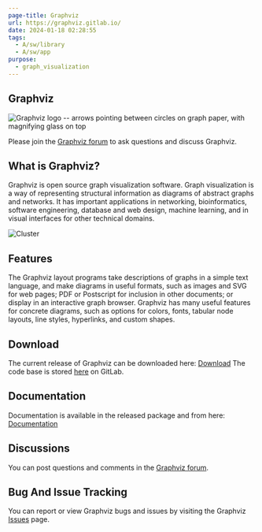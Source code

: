 ```yaml
---
page-title: Graphviz
url: https://graphviz.gitlab.io/
date: 2024-01-18 02:28:55
tags:
  - A/sw/library
  - A/sw/app
purpose:
  - graph_visualization
---
```

## Graphviz

![Graphviz logo -- arrows pointing between circles on graph paper, with magnifying glass on top](https://graphviz.gitlab.io/Resources/app.png)

Please join the [Graphviz forum](https://forum.graphviz.org/) to ask questions and discuss Graphviz.

## What is Graphviz?

Graphviz is open source graph visualization software. Graph visualization is a way of representing structural information as diagrams of abstract graphs and networks. It has important applications in networking, bioinformatics, software engineering, database and web design, machine learning, and in visual interfaces for other technical domains.

![Cluster](https://graphviz.gitlab.io/Gallery/directed/cluster.png)

## Features

The Graphviz layout programs take descriptions of graphs in a simple text language, and make diagrams in useful formats, such as images and SVG for web pages; PDF or Postscript for inclusion in other documents; or display in an interactive graph browser. Graphviz has many useful features for concrete diagrams, such as options for colors, fonts, tabular node layouts, line styles, hyperlinks, and custom shapes.

## Download

The current release of Graphviz can be downloaded here: [Download](https://graphviz.gitlab.io/download) The code base is stored [here](https://gitlab.com/graphviz/graphviz/) on GitLab.

## Documentation

Documentation is available in the released package and from here: [Documentation](https://graphviz.gitlab.io/documentation)

## Discussions

You can post questions and comments in the [Graphviz forum](https://forum.graphviz.org/).

## Bug And Issue Tracking

You can report or view Graphviz bugs and issues by visiting the Graphviz [Issues](https://gitlab.com/graphviz/graphviz/issues) page.
